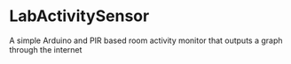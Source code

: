 LabActivitySensor
=================

A simple Arduino and PIR based room activity monitor that outputs a graph through the internet
